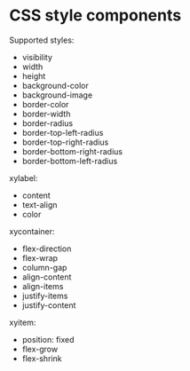 # CSS style components

Supported styles:

- visibility
- width
- height
- background-color
- background-image
- border-color
- border-width
- border-radius
- border-top-left-radius
- border-top-right-radius
- border-bottom-right-radius
- border-bottom-left-radius

xylabel:

- content
- text-align
- color

xycontainer:

- flex-direction
- flex-wrap
- column-gap
- align-content
- align-items
- justify-items
- justify-content

xyitem:

- position: fixed
- flex-grow
- flex-shrink
